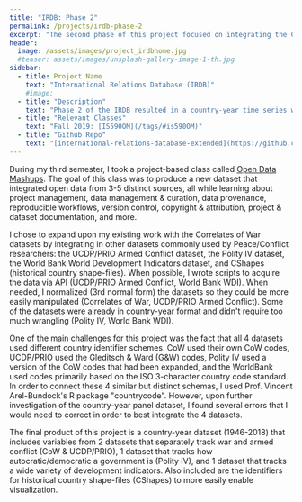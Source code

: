 ```yaml
---
title: "IRDB: Phase 2"
permalink: /projects/irdb-phase-2
excerpt: "The second phase of this project focused on integrating the Correlates of War datasets with the UCDP/PRIO Armed Conflict dataset, the Polity IV dataset, the World Bank World Development Indicators, and CShapes. I worked on this project in Fall 2019 for the iSchool class Open Data Mashups."
header:
  image: /assets/images/project_irdbhome.jpg
  #teaser: assets/images/unsplash-gallery-image-1-th.jpg
sidebar:
  - title: Project Name
    text: "International Relations Database (IRDB)"
    #image:
  - title: "Description"
    text: "Phase 2 of the IRDB resulted in a country-year time series with variables drawn from the Correlates of War, UCDP/PRIO Armed Conflict, Polity IV, and the World Bank World Development Indicators."
  - title: "Relevant Classes"
    text: "Fall 2019: [IS590OM](/tags/#is590OM)"
  - title: "Github Repo"
    text: "[international-relations-database-extended](https://github.com/jenna-jordan/international-relations-database-extended)"
---
```


During my third semester, I took a project-based class called [Open Data Mashups](/blog/my-classes-for-fall-2019#is590om-open-data-mashups). The goal of this class was to produce a new dataset that integrated open data from 3-5 distinct sources, all while learning about project management, data management & curation, data provenance, reproducible workflows, version control, copyright & attribution, project & dataset documentation, and more.

I chose to expand upon my existing work with the Correlates of War datasets by integrating in other datasets commonly used by Peace/Conflict researchers: the UCDP/PRIO Armed Conflict dataset, the Polity IV dataset, the World Bank World Development Indicators dataset, and CShapes (historical country shape-files). When possible, I wrote scripts to acquire the data via API (UCDP/PRIO Armed Conflict, World Bank WDI). When needed, I normalized (3rd normal form) the datasets so they could be more easily manipulated (Correlates of War, UCDP/PRIO Armed Conflict). Some of the datasets were already in country-year format and didn't require too much wrangling (Polity IV, World Bank WDI).

One of the main challenges for this project was the fact that all 4 datasets used different country identifier schemes. CoW used their own CoW codes, UCDP/PRIO used the Gleditsch & Ward (G&W) codes, Polity IV used a version of the CoW codes that had been expanded, and the WorldBank used codes primarily based on the ISO 3-character country code standard. In order to connect these 4 similar but distinct schemas, I used Prof. Vincent Arel-Bundock's R package "countrycode". However, upon further investigation of the country-year panel dataset, I found several errors that I would need to correct in order to best integrate the 4 datasets.

The final product of this project is a country-year dataset (1946-2018) that includes variables from 2 datasets that separately track war and armed conflict (CoW & UCDP/PRIO), 1 dataset that tracks how autocratic/democratic a government is (Polity IV), and 1 dataset that tracks a wide variety of development indicators. Also included are the identifiers for historical country shape-files (CShapes) to more easily enable visualization.
